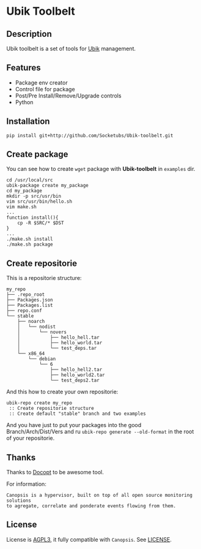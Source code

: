 Ubik Toolbelt
=============

Description
-----------

Ubik toolbelt is a set of tools for [Ubik][1] management.

Features
--------

 * Package env creator 
 * Control file for package
 * Post/Pre Install/Remove/Upgrade controls
 * Python

Installation
------------

```
pip install git+http://github.com/Socketubs/Ubik-toolbelt.git
```

Create package
--------------

You can see how to create ```wget``` package with __Ubik-toolbelt__ in ```examples``` dir.

```
cd /usr/local/src
ubik-package create my_package
cd my_package
mkdir -p src/usr/bin
vim src/usr/bin/hello.sh
vim make.sh
...
function install(){
    cp -R $SRC/* $DST
}
...
./make.sh install
./make.sh package
```

Create repositorie
------------------

This is a repositorie structure:
```
my_repo
├── .repo_root
├── Packages.json
├── Packages.list
├── repo.conf
└── stable
    ├── noarch
    │   └── nodist
    │       └── novers
    │           ├── hello_hell.tar
    │           ├── hello_world.tar
    │           └── test_deps.tar
    └── x86_64
        └── debian
            └── 6
            	├── hello_hell2.tar
                ├── hello_world2.tar
                └── test_deps2.tar
```

And this how to create your own repositorie:

```
ubik-repo create my_repo
 :: Create repositorie structure
 :: Create default "stable" branch and two examples
```

And you have just to put your packages into the good Branch/Arch/Dist/Vers and ru ``ubik-repo generate --old-format`` in the root of your repositorie.

Thanks
------

Thanks to [Docopt][6] to be awesome tool.

For information:
```
Canopsis is a hypervisor, built on top of all open source monitoring solutions
to agregate, correlate and ponderate events flowing from them.
```

License
-------

License is [AGPL3][4], it fully compatible with ``Canopsis``.
See [LICENSE][3].

[1]: https://github.com/socketubs/Ubik
[3]: https://raw.github.com/Socketubs/ubik-toolbelt/master/LICENSE
[4]: http://www.gnu.org/licenses/agpl.html
[6]: https://github.com/docopt/docopt
